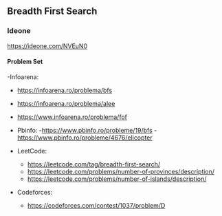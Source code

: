 ## Breadth First Search

### Ideone
https://ideone.com/NVEuN0


#### Problem Set

-Infoarena:
 - https://infoarena.ro/problema/bfs
 - https://infoarena.ro/problema/alee
 - https://www.infoarena.ro/problema/fof

- Pbinfo:
  -https://www.pbinfo.ro/probleme/19/bfs
  -https://www.pbinfo.ro/probleme/4676/elicopter


- LeetCode:
  - https://leetcode.com/tag/breadth-first-search/
  - https://leetcode.com/problems/number-of-provinces/description/
  - https://leetcode.com/problems/number-of-islands/description/


- Codeforces:
  - https://codeforces.com/contest/1037/problem/D
